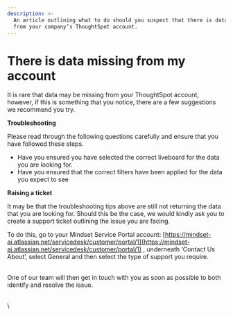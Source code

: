 ```yaml
---
description: >-
  An article outlining what to do should you suspect that there is data missing
  from your company’s ThoughtSpot account.
---
```


# There is data missing from my account

It is rare that data may be missing from your ThoughtSpot account, however, if this is something that you notice, there are a few suggestions we recommend you try.



**Troubleshooting**&#x20;

Please read through the following questions carefully and ensure that you have followed these steps.&#x20;

* Have you ensured you have selected the correct liveboard for the data you are looking for.&#x20;
* Have you ensured that the correct filters have been applied for the data you expect to see



**Raising a ticket**

It may be that the troubleshooting tips above are still not returning the data that you are looking for. Should this be the case, we would kindly ask you to create a support ticket outlining the issue you are facing.&#x20;

To do this, go to your Mindset Service Portal account: [https://mindset-ai.atlassian.net/servicedesk/customer/portal/1](https://mindset-ai.atlassian.net/servicedesk/customer/portal/1) , underneath ‘Contact Us About’, select General and then select the type of support you require.&#x20;

\
One of our team will then get in touch with you as soon as possible to both identify and resolve the issue.&#x20;

\
\
